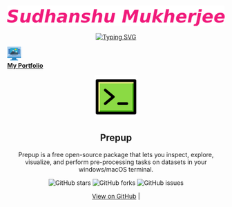 <p align="center">
  <a href="https://github.com/sudhanshumukherjeexx">
    <img src="https://github.com/sudhanshumukherjeexx/sudhanshumukherjeexx/blob/main/name.png" alt="Sudhanshu Mukherjee" /></a>
</p>

<p align="center">
  <!-- Typing SVG by DenverCoder1 - https://github.com/DenverCoder1/readme-typing-svg -->
  <a href="https://git.io/typing-svg"><img src="https://readme-typing-svg.demolab.com?font=Fira+Code&weight=500&size=16&duration=2000&pause=500&color=982176&width=435&lines=Your+friendly+neighborhood+Data+Scientist;2%2B+years+of+Industry+Experience;4%2B+years+of+Coding+Experience;Python%2C+SQL%2C+Machine+Learning%2C+Data+Viz;Statistical+Analysis%2C+Computer+Vision;Natural+Language+Processing%2C+PowerBI;Snowflake%2C+AWS%2C+Pandas%2C+Polars%2C+Git" alt="Typing SVG" /></a>
</p>

<p>
  <a href="https://www.datascienceportfol.io/sudhanshumukherjee">
    <img src="https://github.com/sudhanshumukherjeexx/sudhanshumukherjeexx/blob/main/portfolio.png" alt="Portfolio", width="32" height="32">
    <br>
    <strong>My Portfolio</strong>
  </a>
</p>

<!-- OpenSource Project Section -->
<div align="center">
  <img src="https://github.com/sudhanshumukherjeexx/sudhanshumukherjeexx/blob/main/code.png" alt="Project Logo" width="100">
  <h2>Prepup</h2>
  <p>Prepup is a free open-source package that lets you inspect, explore, visualize, and perform pre-processing tasks on datasets in your windows/macOS terminal.</p>
  
  <!-- Project Stats -->
  <p>
    <img src="https://img.shields.io/github/stars/sudhanshumukherjeexx/prepup?style=flat-square" alt="GitHub stars">
    <img src="https://img.shields.io/github/forks/sudhanshumukherjeexx/prepup?style=flat-square" alt="GitHub forks">
    <img src="https://img.shields.io/github/issues/sudhanshumukherjeexx/prepup?style=flat-square" alt="GitHub issues">
  </p>
  
  <!-- Project Links -->
  <p>
    <a href="https://github.com/sudhanshumukherjeexx/prepup">View on GitHub</a>
    |
<!--     <a href="https://your-project-website.com">Website</a> -->
  </p>
</div>
